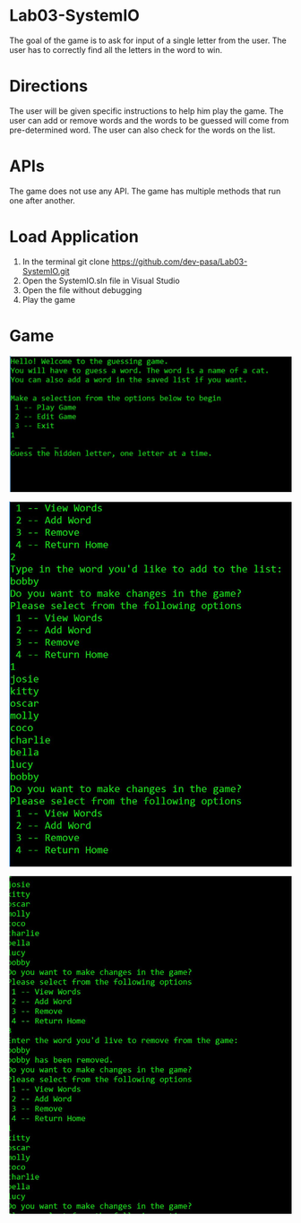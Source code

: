 # Lab03-SystemIO
The goal of the game is to ask for input of a single letter from the user.
The user has to correctly find all the letters in the word to win. 


# Directions
The user will be given specific instructions to help him play the game. 
The user can add or remove words and the words to be guessed will come from pre-determined word. 
The user can also check for the words on the list. 

# APIs
The game does not use any API. The game has multiple methods that run one after another. 

# Load Application 
1. In the terminal git clone https://github.com/dev-pasa/Lab03-SystemIO.git
2. Open the SystemIO.sln file in Visual Studio
3. Open the file without debugging
4. Play the game

# Game 
![display1](/Assets/wordguess1.JPG)

![display2](/Assets/wordguess2.JPG)

![display3](/Assets/wordguess3.JPG)
